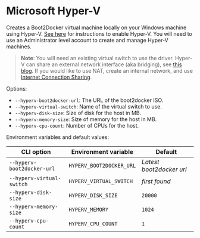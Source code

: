 <!--[metadata]>
+++
title = "Microsoft Hyper-V"
description = "Microsoft Hyper-V driver for machine"
keywords = ["machine, Microsoft Hyper-V, driver"]
[menu.main]
parent="smn_machine_drivers"
+++
<![end-metadata]-->

# Microsoft Hyper-V

Creates a Boot2Docker virtual machine locally on your Windows machine
using Hyper-V. [See here](http://windows.microsoft.com/en-us/windows-8/hyper-v-run-virtual-machines)
for instructions to enable Hyper-V. You will need to use an
Administrator level account to create and manage Hyper-V machines.

> **Note**: You will need an existing virtual switch to use the
> driver. Hyper-V can share an external network interface (aka
> bridging), see [this blog](http://blogs.technet.com/b/canitpro/archive/2014/03/11/step-by-step-enabling-hyper-v-for-use-on-windows-8-1.aspx).
> If you would like to use NAT, create an internal network, and use
> [Internet Connection
> Sharing](http://www.packet6.com/allowing-windows-8-1-hyper-v-vm-to-work-with-wifi/).

Options:

-   `--hyperv-boot2docker-url`: The URL of the boot2docker ISO.
-   `--hyperv-virtual-switch`: Name of the virtual switch to use.
-   `--hyperv-disk-size`: Size of disk for the host in MB.
-   `--hyperv-memory-size`: Size of memory for the host in MB.
-   `--hyperv-cpu-count`: Number of CPUs for the host.

Environment variables and default values:

| CLI option                 | Environment variable     | Default                  |
| -------------------------- | ------------------------ | ------------------------ |
| `--hyperv-boot2docker-url` | `HYPERV_BOOT2DOCKER_URL` | _Latest boot2docker url_ |
| `--hyperv-virtual-switch`  | `HYPERV_VIRTUAL_SWITCH`  | _first found_            |
| `--hyperv-disk-size`       | `HYPERV_DISK_SIZE`       | `20000`                  |
| `--hyperv-memory-size`     | `HYPERV_MEMORY`          | `1024`                   |
| `--hyperv-cpu-count`       | `HYPERV_CPU_COUNT`       | `1`                      |
